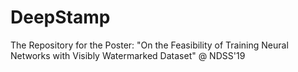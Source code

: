 # DeepStamp
The Repository for the Poster: "On the Feasibility of Training Neural Networks with Visibly Watermarked Dataset" @ NDSS'19
